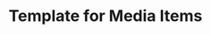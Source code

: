 ---
title: Template for Media Items
description: Ea vis perpetua complectitur, te nec molestiae adversarium. Corpora nominati mediocritatem te sea, no purto periculis mei. Ut nec quod intellegat, ut tation quaeque vim. His vocent appetere ut, duo in choro instructior.
image: http://via.placeholder.com/550x350
angler-name: Johnny B. Goode
angler-links: 
    website: a-url-goes-here
    twitter: a-url-goes-here
    facebook: a-url-goes-here
    instagram: a-url-goes-here
    pinterest: a-url-goes-here

reel-type: spinning
reel-series: 300

location: Someplace, United States
fish: 
    - Some Big Fish
    - Some Small Fish
---